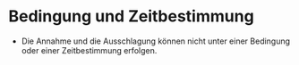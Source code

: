 # Bedingung und Zeitbestimmung

- Die Annahme und die Ausschlagung können nicht unter einer Bedingung oder einer Zeitbestimmung erfolgen.

